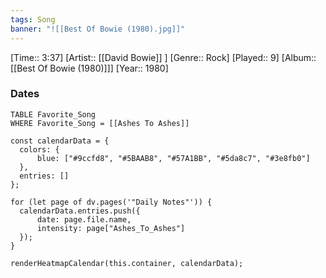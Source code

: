 ```yaml
---
tags: Song  
banner: "![[Best Of Bowie (1980).jpg]]"
---
```

[Time:: 3:37]
[Artist:: [[David Bowie]] ]
[Genre:: Rock]
[Played:: 9]
[Album:: [[Best Of Bowie (1980)]]]
[Year:: 1980]
### Dates
````dataview
TABLE Favorite_Song
WHERE Favorite_Song = [[Ashes To Ashes]]
````

  ```dataviewjs
const calendarData = { 
	colors: { 
		blue: ["#9ccfd8", "#5BAAB8", "#57A1BB", "#5da8c7", "#3e8fb0"] 
	}, 
	entries: [] 
}; 

for (let page of dv.pages('"Daily Notes"')) { 
	calendarData.entries.push({ 
		date: page.file.name, 
		intensity: page["Ashes_To_Ashes"]
	}); 
} 

renderHeatmapCalendar(this.container, calendarData);
```
